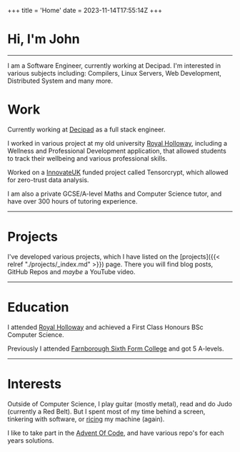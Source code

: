+++
title = 'Home'
date = 2023-11-14T17:55:14Z
+++

# Hi, I'm John

---

I am a Software Engineer, currently working at Decipad. I'm interested in various subjects including: Compilers, Linux Servers, Web Development, Distributed System and many more.

# Work

Currently working at [Decipad](https://www.decipad.com/) as a full stack engineer.

I worked in various project at my old university [Royal Holloway](https://www.royalholloway.ac.uk/), including a Wellness and Professional Development application, that allowed students to track their wellbeing and various professional skills.

Worked on a [InnovateUK](https://www.ukri.org/councils/innovate-uk/) funded project called Tensorcrypt, which allowed for zero-trust data analysis.

I am also a private GCSE/A-level Maths and Computer Science tutor, and have over 300 hours of tutoring experience.

---

# Projects

I've developed various projects, which I have listed on the [projects]({{< relref "./projects/_index.md" >}}) page. There you will find blog posts, GitHub Repos and _maybe_ a YouTube video.

---

# Education

I attended [Royal Holloway](https://www.royalholloway.ac.uk/) and achieved a First Class Honours BSc Computer Science.

Previously I attended [Farnborough Sixth Form College](https://farnborough.ac.uk/) and got 5 A-levels.

---

# Interests

Outside of Computer Science, I play guitar (mostly metal), read and do Judo (currently a Red Belt). But I spent most of my time behind a screen, tinkering with software, or [ricing](https://excaliburzero.gitbooks.io/an-introduction-to-linux-ricing/content/ricing.html) my machine (again).

I like to take part in the [Advent Of Code](https://adventofcode.com/), and have various repo's for each years solutions.
